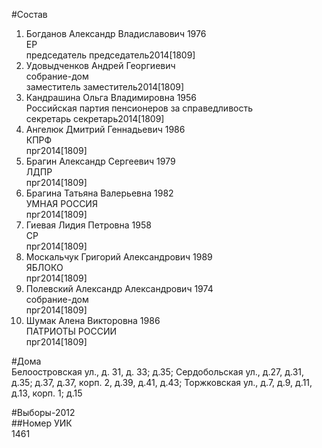 #Состав  
1. Богданов Александр Владиславович 1976  
    ЕР  
    председатель председатель2014[1809]  
2. Удовыдченков Андрей Георгиевич  
    собрание-дом  
    заместитель заместитель2014[1809]  
3. Кандрашина Ольга Владимировна 1956  
    Российская партия пенсионеров за справедливость  
    секретарь секретарь2014[1809]  
4. Ангелюк Дмитрий Геннадьевич 1986  
    КПРФ  
    прг2014[1809]  
5. Брагин Александр Сергеевич 1979  
    ЛДПР  
    прг2014[1809]  
6. Брагина Татьяна Валерьевна 1982  
    УМНАЯ РОССИЯ  
    прг2014[1809]  
7. Гиевая Лидия Петровна 1958  
    СР  
    прг2014[1809]  
8. Москальчук Григорий Александрович 1989  
    ЯБЛОКО  
    прг2014[1809]  
9. Полевский Александр Александрович 1974  
    собрание-дом  
    прг2014[1809]  
10. Шумак Алена Викторовна 1986  
    ПАТРИОТЫ РОССИИ  
    прг2014[1809]  
  
#Дома  
Белоостровская ул., д. 31, д. 33; д.35; Сердобольская ул., д.27, д.31, д.35; д.37, д.37, корп. 2, д.39, д.41, д.43;  Торжковская ул., д.7, д.9, д.11, д.13, корп. 1; д.15  
  
#Выборы-2012  
##Номер УИК  
1461  

